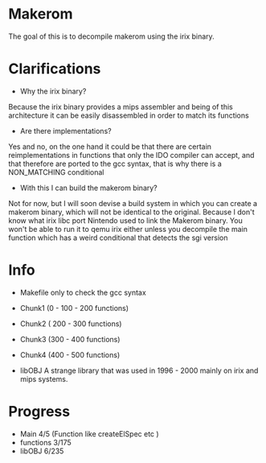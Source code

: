 # Makerom
The goal of this is to decompile makerom using the irix binary.

# Clarifications

- Why the irix binary?

Because the irix binary provides a mips assembler and being of this architecture it can be easily disassembled in order to match its functions

- Are there implementations?

Yes and no, on the one hand it could be that there are certain reimplementations in functions that only the IDO compiler can accept, and that therefore are ported to the gcc syntax, that is why there is a NON_MATCHING conditional

- With this I can build the makerom binary?

Not for now, but I will soon devise a build system in which you can create a makerom binary, which will not be identical to the original. Because I don't know what irix libc port Nintendo used to link the Makerom binary. You won't be able to run it to qemu irix either unless you decompile the main function which has a weird conditional that detects the sgi version

# Info 
- Makefile only to check the gcc syntax

- Chunk1 (0 - 100 - 200 functions)  
- Chunk2 ( 200 - 300 functions)
- Chunk3 (300 - 400 functions)
- Chunk4 (400 - 500 functions)
- libOBJ A strange library that was used in 1996 - 2000 mainly on irix and mips systems.

# Progress 

- Main 4/5 (Function like createElSpec etc )
- functions 3/175
- libOBJ 6/235



